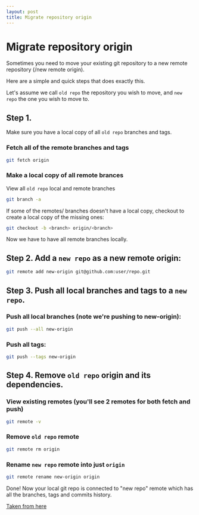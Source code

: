 ```yaml
---
layout: post
title: Migrate repository origin
---
```


# Migrate repository origin

Sometimes you need to move your existing git repository to a new remote repository (/new remote origin).

Here are a simple and quick steps that does exactly this.

Let's assume we call `old repo` the repository you wish to move, and `new repo` the one you wish to move to.

## Step 1. 

Make sure you have a local copy of all `old repo` branches and tags.

### Fetch all of the remote branches and tags

```bash
git fetch origin
```

### Make a local copy of all remote brances

View all `old repo` local and remote branches

```bash
git branch -a
```

If some of the remotes/ branches doesn't have a local copy, checkout to create a local copy of the missing ones:

```bash
git checkout -b <branch> origin/<branch>
```

Now we have to have all remote branches locally.


## Step 2. Add a `new repo` as a new remote origin:

```bash
git remote add new-origin git@github.com:user/repo.git
```

## Step 3. Push all local branches and tags to a `new repo`.

### Push all local branches (note we're pushing to new-origin):

```bash
git push --all new-origin
```

### Push all tags:

```bash
git push --tags new-origin
```

## Step 4. Remove `old repo` origin and its dependencies.

### View existing remotes (you'll see 2 remotes for both fetch and push)

```bash
git remote -v
```

### Remove `old repo` remote

```bash
git remote rm origin
```

### Rename `new repo` remote into just `origin`

```bash
git remote rename new-origin origin
```


Done! Now your local git repo is connected to "new repo" remote which has all the branches, tags and commits history.


[Taken from here](https://gist.github.com/niksumeiko/8972566?permalink_comment_id=3037855)